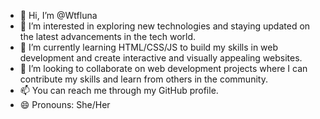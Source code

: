 - 👋 Hi, I’m @Wtfluna
- 👀 I’m interested in exploring new technologies and staying updated on the latest advancements in the tech world.
- 🌱 I’m currently learning HTML/CSS/JS to build my skills in web development and create interactive and visually appealing websites.
- 💞️ I’m looking to collaborate on web development projects where I can contribute my skills and learn from others in the community.
- 📫 You can reach me through my GitHub profile.
- 😄 Pronouns: She/Her

<!---
Wtfluna/Wtfluna is a ✨ special ✨ repository because its `README.md` (this file) appears on your GitHub profile.
You can click the Preview link to take a look at your changes.
--->
